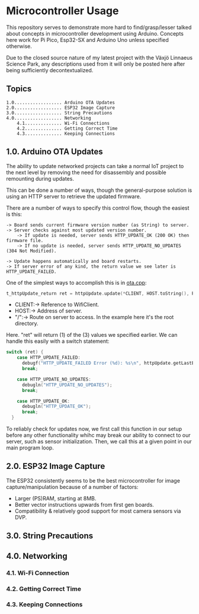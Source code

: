# Microcontroller Usage

This repository serves to demonstrate more hard to find/grasp/lesser talked about concepts in microcontroller development using Arduino. Concepts here work for Pi Pico, Esp32-SX and Arduino Uno unless specified otherwise.

Due to the closed source nature of my latest project with the Växjö Linnaeus Science Park, any descriptions used from it will only be posted here after being sufficiently decontextualized.

## Topics
    1.0.................. Arduino OTA Updates
    2.0.................. ESP32 Image Capture
    3.0.................. String Precautions
    4.0.................. Networking
        4.1.............. Wi-Fi Connections
        4.2.............. Getting Correct Time
        4.3.............. Keeping Connections


## 1.0. Arduino OTA Updates

The ability to update networked projects can take a normal IoT project to the next level by removing the need for disassembly and possible remounting during updates. 

This can be done a number of ways, though the general-purpose solution is using an HTTP server to retrieve the updated firmware.

There are a number of ways to specify this control flow, though the easiest is this:

    -> Board sends current firmware version number (as String) to server.
    -> Server checks against most updated version number.
        -> If update is needed, server sends HTTP_UPDATE_OK (200 OK) then firmware file.
        -> If no update is needed, server sends HTTP_UPDATE_NO_UPDATES (304 Not Modified).
    
    -> Update happens automatically and board restarts.
    -> If server error of any kind, the return value we see later is HTTP_UPDATE_FAILED.

One of the simplest ways to accomplish this is in [ota.cpp](ota.cpp):

```cpp
t_httpUpdate_return ret = httpUpdate.update(*CLIENT, HOST.toString(), PORT, "/", firmware_version); 
```

- CLIENT:-> Reference to WifiClient.
- HOST:-> Address of server.
- "/":-> Route on server to access. In the example here it's the root directory.

Here. "ret" will return (1) of the (3) values we specified earlier. We can handle this easily with a switch statement:

```cpp
switch (ret) {
    case HTTP_UPDATE_FAILED:
      debugf("HTTP_UPDATE_FAILED Error (%d): %s\n", httpUpdate.getLastError(), httpUpdate.getLastErrorString().c_str());
      break;

    case HTTP_UPDATE_NO_UPDATES:
      debugln("HTTP_UPDATE_NO_UPDATES");
      break;

    case HTTP_UPDATE_OK:
      debugln("HTTP_UPDATE_OK");
      break;
  }
```
To reliably check for updates now, we first call this function in our setup before any other functionality whihc may break our ability to connect to our server, such as sensor initialization. Then, we call this at a given point in our main program loop. 


## 2.0. ESP32 Image Capture

The ESP32 consistently seems to be the best microcontroller for image capture/manipulation because of a number of factors:
- Larger (PS)RAM, starting at 8MB.
- Better vector instructions upwards from first gen boards.
- Compatibility & relatively good support for most camera sensors via DVP.



## 3.0. String Precautions
## 4.0. Networking
### 4.1. Wi-Fi Connection
### 4.2. Getting Correct Time
### 4.3. Keeping Connections

